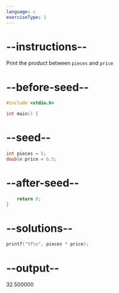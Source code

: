 ```yaml
---
language: c
exerciseType: 1
---
```


# --instructions--

Print the product between `pieces` and `price`

# --before-seed--

```c
#include <stdio.h>

int main() {
```

# --seed--

```c
int pieces = 5;
double price = 6.5;

```

# --after-seed--

```c
    return 0;
}
```

# --solutions--

```c
printf("%f\n", pieces * price);
```

# --output--

32.500000
